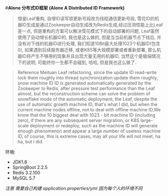 #**Alone 分布式ID框架 (Alone A Distributed ID Framework)**

> 借鉴Leaf重构, 自增ID读写锁更新号段改为线程通信更新号段, 雪花ID的机器ID生成是通过Zookeeper自动生成改为Redis生成,经过压测性能上比Leaf差一点, 但是重构的方案可以解决雪花模式下的自动部署的问题, Leaf虽然使用了自动增长机器ID的, 我也是这么做的, 但是当当前机器节点下线后, 并没有对下线的机器ID进行处理, 我们知道10Bit最大处理1023个机器ID(包含0), 如果遇到后续服务器迁移, 或者K8S等大规模部署或者重新部署, 那么机器ID将产生不够用的现象并且出现大量无用的机器ID, 当然这个是极端情况下的说明, 可能终你一生都不会碰到, 哈哈, 但是我也这么做了.

>Reference Meituan Leaf refactoring, since the update ID read-write lock them roughly into thread synchronization update them roughly, snow machine ID ID is generated automatically generated by the Zookeeper to Redis, after pressure test performance than the Leaf almost, but the reconstruction scheme can solve the problem of snowflake mode of the automatic deployment, the Leaf, despite the use of automatic growth machine ID, that's what I did, but when the current machine nodes offline, not to deal with offline machine ID,We know that the 10 biggest deal with 1023 - bit machine ID (including zero), if there are any subsequent server migration, or K8S large-scale deployment or redeploy, such as the machine ID will generate enough phenomenon and appear a large number of useless machine ID, of course, this is extreme cases, may all your life will not meet, ha ha, but I did.

环境:
+ JDK1.8
+ SpringBoot 2.2.5
+ Redis 3.2.100
+ MySQL 5.7

*注意 需要自己构建 application.properties/yml 因为每个人的环境不同*
